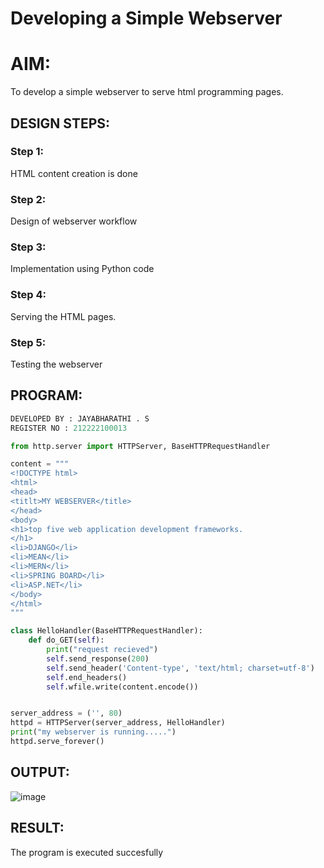 # Developing a Simple Webserver

# AIM:

To develop a simple webserver to serve html programming pages.

## DESIGN STEPS:

### Step 1:

HTML content creation is done

### Step 2:

Design of webserver workflow

### Step 3:

Implementation using Python code

### Step 4:

Serving the HTML pages.

### Step 5:

Testing the webserver

## PROGRAM:
```python
DEVELOPED BY : JAYABHARATHI . S
REGISTER NO : 212222100013

from http.server import HTTPServer, BaseHTTPRequestHandler

content = """
<!DOCTYPE html>
<html>
<head>
<titlt>MY WEBSERVER</title>
</head>
<body>
<h1>top five web application development frameworks.
</h1>
<li>DJANGO</li>
<li>MEAN</li>
<li>MERN</li>
<li>SPRING BOARD</li>
<li>ASP.NET</li>
</body>
</html>
"""

class HelloHandler(BaseHTTPRequestHandler):
    def do_GET(self):
        print("request recieved")
        self.send_response(200)
        self.send_header('Content-type', 'text/html; charset=utf-8')
        self.end_headers()
        self.wfile.write(content.encode())


server_address = ('', 80)
httpd = HTTPServer(server_address, HelloHandler)
print("my webserver is running.....")
httpd.serve_forever()

```

## OUTPUT:
![image](https://user-images.githubusercontent.com/120367796/227995572-ec38299b-16ec-4aba-aec7-ab2b5f8555d1.png)


## RESULT:
The program is executed succesfully
